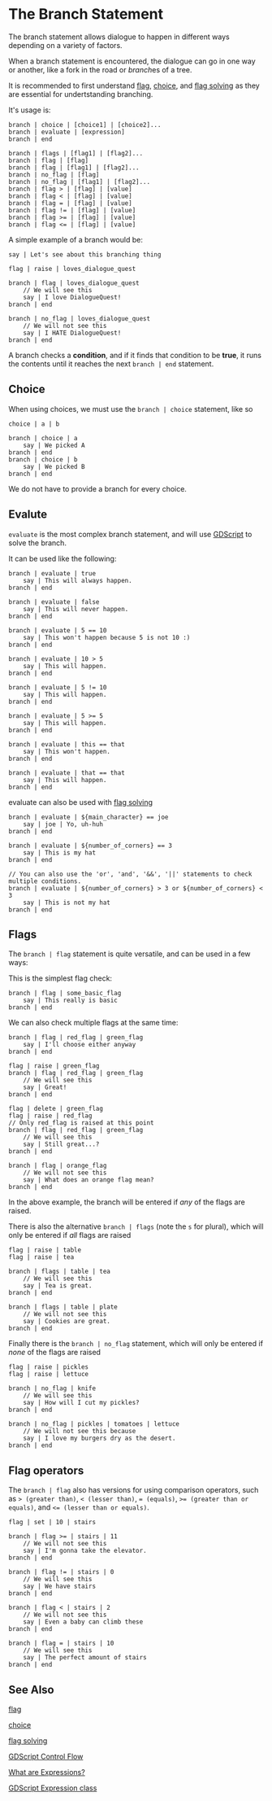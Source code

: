 # The Branch Statement

The branch statement allows dialogue to happen in different ways depending on a variety of factors.

When a branch statement is encountered, the dialogue can go in one way or another, like a fork in the road or *branch*es of a tree.

It is recommended to first understand [flag](#the-flag-statement), [choice](#the-choice-statement), and [flag solving](#flag-solving) as they are essential for undertstanding branching.

It's usage is:

```
branch | choice | [choice1] | [choice2]...
branch | evaluate | [expression]
branch | end

branch | flags | [flag1] | [flag2]...
branch | flag | [flag]
branch | flag | [flag1] | [flag2]...
branch | no_flag | [flag]
branch | no_flag | [flag1] | [flag2]...
branch | flag > | [flag] | [value]
branch | flag < | [flag] | [value]
branch | flag = | [flag] | [value]
branch | flag != | [flag] | [value]
branch | flag >= | [flag] | [value]
branch | flag <= | [flag] | [value]
```

A simple example of a branch would be:

```
say | Let's see about this branching thing

flag | raise | loves_dialogue_quest

branch | flag | loves_dialogue_quest
    // We will see this
    say | I love DialogueQuest!
branch | end

branch | no_flag | loves_dialogue_quest
    // We will not see this
    say | I HATE DialogueQuest!
branch | end
```

A branch checks a **condition**, and if it finds that condition to be **true**, it runs the contents until it reaches the next `branch | end` statement.

## Choice

When using choices, we must use the `branch | choice` statement, like so

```
choice | a | b

branch | choice | a
    say | We picked A
branch | end
branch | choice | b
    say | We picked B
branch | end
```

We do not have to provide a branch for every choice.

## Evalute

`evaluate` is the most complex branch statement, and will use [GDScript](https://docs.godotengine.org/en/stable/tutorials/scripting/gdscript/gdscript_basics.html#statements-and-control-flow) to solve the branch.

It can be used like the following:

```
branch | evaluate | true
    say | This will always happen.
branch | end

branch | evaluate | false
    say | This will never happen.
branch | end

branch | evaluate | 5 == 10
    say | This won't happen because 5 is not 10 :)
branch | end

branch | evaluate | 10 > 5
    say | This will happen.
branch | end

branch | evaluate | 5 != 10
    say | This will happen.
branch | end

branch | evaluate | 5 >= 5
    say | This will happen.
branch | end

branch | evaluate | this == that
    say | This won't happen.
branch | end

branch | evaluate | that == that
    say | This will happen.
branch | end

```

evaluate can also be used with [flag solving](#flag-solving)

```
branch | evaluate | ${main_character} == joe
    say | joe | Yo, uh-huh
branch | end

branch | evaluate | ${number_of_corners} == 3
    say | This is my hat
branch | end

// You can also use the 'or', 'and', '&&', '||' statements to check multiple conditions.
branch | evaluate | ${number_of_corners} > 3 or ${number_of_corners} < 3
    say | This is not my hat
branch | end
```

## Flags

The `branch | flag` statement is quite versatile, and can be used in a few ways:

This is the simplest flag check:

```
branch | flag | some_basic_flag
    say | This really is basic
branch | end
```

We can also check multiple flags at the same time:

```
branch | flag | red_flag | green_flag
    say | I'll choose either anyway
branch | end

flag | raise | green_flag
branch | flag | red_flag | green_flag
    // We will see this
    say | Great!
branch | end

flag | delete | green_flag
flag | raise | red_flag
// Only red_flag is raised at this point
branch | flag | red_flag | green_flag
    // We will see this
    say | Still great...?
branch | end

branch | flag | orange_flag
    // We will not see this
    say | What does an orange flag mean?
branch | end
```

In the above example, the branch will be entered if *any* of the flags are raised.

There is also the alternative `branch | flags` (note the `s` for plural), which will only be entered if *all* flags are raised

```
flag | raise | table
flag | raise | tea

branch | flags | table | tea
    // We will see this
    say | Tea is great.
branch | end

branch | flags | table | plate
    // We will not see this
    say | Cookies are great.
branch | end
```

Finally there is the `branch | no_flag` statement, which will only be entered if *none* of the flags are raised

```
flag | raise | pickles
flag | raise | lettuce

branch | no_flag | knife
    // We will see this
    say | How will I cut my pickles?
branch | end

branch | no_flag | pickles | tomatoes | lettuce
    // We will not see this because
    say | I love my burgers dry as the desert.
branch | end
```

## Flag operators

The `branch | flag` also has versions for using comparison operators, such as `> (greater than)`, `< (lesser than)`, `= (equals)`, `>= (greater than or equals)`, and `<= (lesser than or equals)`.

```
flag | set | 10 | stairs

branch | flag >= | stairs | 11
    // We will not see this
    say | I'm gonna take the elevator.
branch | end

branch | flag != | stairs | 0
    // We will see this
    say | We have stairs
branch | end

branch | flag < | stairs | 2
    // We will not see this
    say | Even a baby can climb these
branch | end

branch | flag = | stairs | 10
    // We will see this
    say | The perfect amount of stairs
branch | end
```

## See Also

[flag](#the-flag-statement)

[choice](#the-choice-statement)

[flag solving](#flag-solving)

[GDScript Control Flow](https://docs.godotengine.org/en/stable/tutorials/scripting/gdscript/gdscript_basics.html#statements-and-control-flow)

[What are Expressions?](https://www.geeksforgeeks.org/what-is-an-expression-and-what-are-the-types-of-expressions/)

[GDScript Expression class](https://docs.godotengine.org/en/stable/tutorials/scripting/evaluating_expressions.html)

